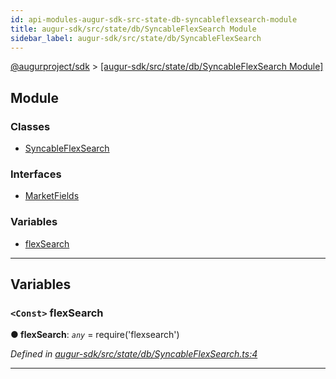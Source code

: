 ```yaml
---
id: api-modules-augur-sdk-src-state-db-syncableflexsearch-module
title: augur-sdk/src/state/db/SyncableFlexSearch Module
sidebar_label: augur-sdk/src/state/db/SyncableFlexSearch
---
```


[@augurproject/sdk](api-readme.md) > [[augur-sdk/src/state/db/SyncableFlexSearch Module]](api-modules-augur-sdk-src-state-db-syncableflexsearch-module.md)

## Module

### Classes

* [SyncableFlexSearch](api-classes-augur-sdk-src-state-db-syncableflexsearch-syncableflexsearch.md)

### Interfaces

* [MarketFields](api-interfaces-augur-sdk-src-state-db-syncableflexsearch-marketfields.md)

### Variables

* [flexSearch](api-modules-augur-sdk-src-state-db-syncableflexsearch-module.md#flexsearch)

---

## Variables

<a id="flexsearch"></a>

### `<Const>` flexSearch

**● flexSearch**: *`any`* =  require('flexsearch')

*Defined in [augur-sdk/src/state/db/SyncableFlexSearch.ts:4](https://github.com/AugurProject/augur/blob/304ca83772/packages/augur-sdk/src/state/db/SyncableFlexSearch.ts#L4)*

___

